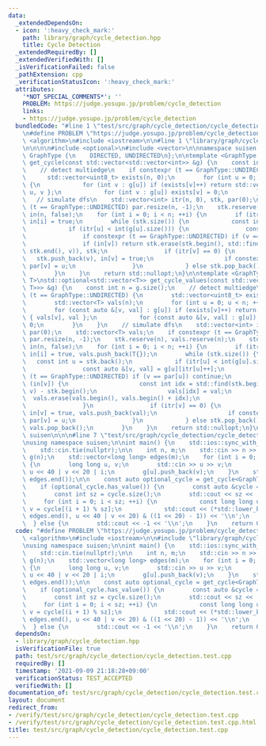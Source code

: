 ```yaml
---
data:
  _extendedDependsOn:
  - icon: ':heavy_check_mark:'
    path: library/graph/cycle_detection.hpp
    title: Cycle Detection
  _extendedRequiredBy: []
  _extendedVerifiedWith: []
  _isVerificationFailed: false
  _pathExtension: cpp
  _verificationStatusIcon: ':heavy_check_mark:'
  attributes:
    '*NOT_SPECIAL_COMMENTS*': ''
    PROBLEM: https://judge.yosupo.jp/problem/cycle_detection
    links:
    - https://judge.yosupo.jp/problem/cycle_detection
  bundledCode: "#line 1 \"test/src/graph/cycle_detection/cycle_detection.test.cpp\"\
    \n#define PROBLEM \"https://judge.yosupo.jp/problem/cycle_detection\"\n\n#include\
    \ <algorithm>\n#include <iostream>\n\n#line 1 \"library/graph/cycle_detection.hpp\"\
    \n\n\n\n#include <optional>\n#include <vector>\n\nnamespace suisen {\n\nenum class\
    \ GraphType {\n    DIRECTED, UNDIRECTED\n};\n\ntemplate <GraphType t>\nstd::optional<std::vector<int>>\
    \ get_cycle(const std::vector<std::vector<int>> &g) {\n    const int n = g.size();\n\
    \    // detect multiedge\n    if constexpr (t == GraphType::UNDIRECTED) {\n  \
    \      std::vector<uint8_t> exists(n, 0);\n        for (int u = 0; u < n; ++u)\
    \ {\n            for (int v : g[u]) if (exists[v]++) return std::vector<int> {\
    \ u, v };\n            for (int v : g[u]) exists[v] = 0;\n        }\n    }\n \
    \   // simulate dfs\n    std::vector<int> itr(n, 0), stk, par(0);\n    if constexpr\
    \ (t == GraphType::UNDIRECTED) par.resize(n, -1);\n    stk.reserve(n);\n    std::vector<uint8_t>\
    \ in(n, false);\n    for (int i = 0; i < n; ++i) {\n        if (itr[i] == 0) stk.push_back(i),\
    \ in[i] = true;\n        while (stk.size()) {\n            const int u = stk.back();\n\
    \            if (itr[u] < int(g[u].size())) {\n                const int v = g[u][itr[u]++];\n\
    \                if constexpr (t == GraphType::UNDIRECTED) if (v == par[u]) continue;\n\
    \                if (in[v]) return stk.erase(stk.begin(), std::find(stk.begin(),\
    \ stk.end(), v)), stk;\n                if (itr[v] == 0) {\n                 \
    \   stk.push_back(v), in[v] = true;\n                    if constexpr (t == GraphType::UNDIRECTED)\
    \ par[v] = u;\n                }\n            } else stk.pop_back(), in[u] = false;\n\
    \        }\n    }\n    return std::nullopt;\n}\n\ntemplate <GraphType t, typename\
    \ T>\nstd::optional<std::vector<T>> get_cycle_values(const std::vector<std::vector<std::pair<int,\
    \ T>>> &g) {\n    const int n = g.size();\n    // detect multiedge\n    if constexpr\
    \ (t == GraphType::UNDIRECTED) {\n        std::vector<uint8_t> exists(n, 0);\n\
    \        std::vector<T> vals(n);\n        for (int u = 0; u < n; ++u) {\n    \
    \        for (const auto &[v, val] : g[u]) if (exists[v]++) return std::vector<T>\
    \ { vals[v], val };\n            for (const auto &[v, val] : g[u]) exists[v] =\
    \ 0;\n        }\n    }\n    // simulate dfs\n    std::vector<int> itr(n, 0), stk,\
    \ par(0);\n    std::vector<T> vals;\n    if constexpr (t == GraphType::UNDIRECTED)\
    \ par.resize(n, -1);\n    stk.reserve(n), vals.reserve(n);\n    std::vector<uint8_t>\
    \ in(n, false);\n    for (int i = 0; i < n; ++i) {\n        if (itr[i] == 0) stk.push_back(i),\
    \ in[i] = true, vals.push_back(T{});\n        while (stk.size()) {\n         \
    \   const int u = stk.back();\n            if (itr[u] < int(g[u].size())) {\n\
    \                const auto &[v, val] = g[u][itr[u]++];\n                if constexpr\
    \ (t == GraphType::UNDIRECTED) if (v == par[u]) continue;\n                if\
    \ (in[v]) {\n                    const int idx = std::find(stk.begin(), stk.end(),\
    \ v) - stk.begin();\n                    vals[idx] = val;\n                  \
    \  vals.erase(vals.begin(), vals.begin() + idx);\n                    return vals;\n\
    \                }\n                if (itr[v] == 0) {\n                    stk.push_back(v),\
    \ in[v] = true, vals.push_back(val);\n                    if constexpr (t == GraphType::UNDIRECTED)\
    \ par[v] = u;\n                }\n            } else stk.pop_back(), in[u] = false,\
    \ vals.pop_back();\n        }\n    }\n    return std::nullopt;\n}\n\n} // namespace\
    \ suisen\n\n\n#line 7 \"test/src/graph/cycle_detection/cycle_detection.test.cpp\"\
    \nusing namespace suisen;\n\nint main() {\n    std::ios::sync_with_stdio(false);\n\
    \    std::cin.tie(nullptr);\n\n    int n, m;\n    std::cin >> n >> m;\n    std::vector<std::vector<int>>\
    \ g(n);\n    std::vector<long long> edges(m);\n    for (int i = 0; i < m; ++i)\
    \ {\n        long long u, v;\n        std::cin >> u >> v;\n        edges[i] =\
    \ u << 40 | v << 20 | i;\n        g[u].push_back(v);\n    }\n    std::sort(edges.begin(),\
    \ edges.end());\n\n    const auto optional_cycle = get_cycle<GraphType::DIRECTED>(g);\n\
    \    if (optional_cycle.has_value()) {\n        const auto &cycle = *optional_cycle;\n\
    \        const int sz = cycle.size();\n        std::cout << sz << '\\n';\n   \
    \     for (int i = 0; i < sz; ++i) {\n            const long long u = cycle[i],\
    \ v = cycle[(i + 1) % sz];\n            std::cout << (*std::lower_bound(edges.begin(),\
    \ edges.end(), u << 40 | v << 20) & ((1 << 20) - 1)) << '\\n';\n        }\n  \
    \  } else {\n        std::cout << -1 << '\\n';\n    }\n    return 0;\n}\n"
  code: "#define PROBLEM \"https://judge.yosupo.jp/problem/cycle_detection\"\n\n#include\
    \ <algorithm>\n#include <iostream>\n\n#include \"library/graph/cycle_detection.hpp\"\
    \nusing namespace suisen;\n\nint main() {\n    std::ios::sync_with_stdio(false);\n\
    \    std::cin.tie(nullptr);\n\n    int n, m;\n    std::cin >> n >> m;\n    std::vector<std::vector<int>>\
    \ g(n);\n    std::vector<long long> edges(m);\n    for (int i = 0; i < m; ++i)\
    \ {\n        long long u, v;\n        std::cin >> u >> v;\n        edges[i] =\
    \ u << 40 | v << 20 | i;\n        g[u].push_back(v);\n    }\n    std::sort(edges.begin(),\
    \ edges.end());\n\n    const auto optional_cycle = get_cycle<GraphType::DIRECTED>(g);\n\
    \    if (optional_cycle.has_value()) {\n        const auto &cycle = *optional_cycle;\n\
    \        const int sz = cycle.size();\n        std::cout << sz << '\\n';\n   \
    \     for (int i = 0; i < sz; ++i) {\n            const long long u = cycle[i],\
    \ v = cycle[(i + 1) % sz];\n            std::cout << (*std::lower_bound(edges.begin(),\
    \ edges.end(), u << 40 | v << 20) & ((1 << 20) - 1)) << '\\n';\n        }\n  \
    \  } else {\n        std::cout << -1 << '\\n';\n    }\n    return 0;\n}"
  dependsOn:
  - library/graph/cycle_detection.hpp
  isVerificationFile: true
  path: test/src/graph/cycle_detection/cycle_detection.test.cpp
  requiredBy: []
  timestamp: '2021-09-09 21:18:28+09:00'
  verificationStatus: TEST_ACCEPTED
  verifiedWith: []
documentation_of: test/src/graph/cycle_detection/cycle_detection.test.cpp
layout: document
redirect_from:
- /verify/test/src/graph/cycle_detection/cycle_detection.test.cpp
- /verify/test/src/graph/cycle_detection/cycle_detection.test.cpp.html
title: test/src/graph/cycle_detection/cycle_detection.test.cpp
---
```

